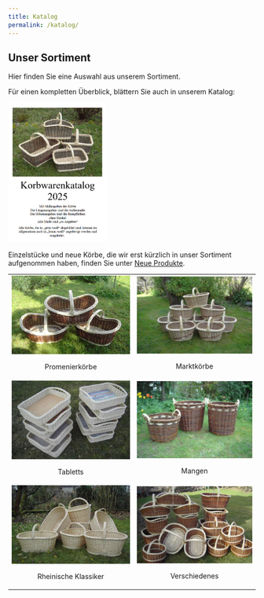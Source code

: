 ```yaml
---
title: Katalog
permalink: /katalog/
---
```


## Unser Sortiment

Hier finden Sie eine Auswahl aus unserem Sortiment.  

Für einen kompletten Überblick, blättern Sie auch in unserem Katalog: 

<a href="assets/files/Katalog 2025.pdf" target="_blank" rel="noopener noreferrer">
  <img src="../assets/images/korbwarenkatalog_2025.png" alt="Korbwarenkatalog" style="width:200px; height:auto;">
</a>

Einzelstücke und neue Körbe, die wir erst kürzlich in unser Sortiment aufgenommen haben, finden Sie unter [Neue Produkte](../neue_produkte). 

<table style="width:100%; border-collapse: collapse; text-align:center;">
  <tr>
    <td>
      <img src="../assets/images/promenierkoerbe.jpg" alt="Promenierkörbe"><br>
      <p>Promenierkörbe</p>
    </td>
    <td>
      <img src="../assets/images/marktkoerbe.jpg" alt="Marktkörbe"><br>
      <p>Marktkörbe</p>
    </td>
  </tr>
  <tr>
    <td>
      <img src="../assets/images/tabletts.jpg" alt="Tabletts"><br>
      <p>Tabletts</p>
    </td>
    <td>
      <img src="../assets/images/mangen.jpg" alt="Mangen"><br>
      <p>Mangen</p>
    </td>
  </tr>
  <tr>
    <td>
      <img src="../assets/images/rheinische_klassiker.jpg" alt="Rheinische Klassiker"><br>
      <p>Rheinische Klassiker</p>
    </td>
    <td>
      <img src="../assets/images/verschiedenes.jpg" alt="Verschiedenes"><br>
      <p>Verschiedenes</p>
    </td>
  </tr>
</table>

